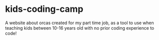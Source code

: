 # kids-coding-camp
A website about orcas created for my part time job, as a tool to use when teaching kids between 10-16 years old with no prior coding experience to code! 

